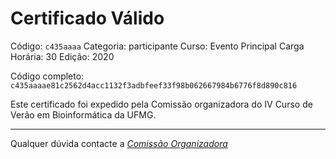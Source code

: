 # Certificado Válido

Código: `c435aaaa`
Categoria: participante
Curso: Evento Principal
Carga Horária: 30
Edição: 2020


Código completo: `c435aaaae81c2562d4acc1132f3adbfeef33f98b062667984b6776f8d890c816`


Este certificado foi expedido pela Comissão organizadora do IV Curso de Verão em Bioinformática da UFMG.

----

Qualquer dúvida contacte a [_Comissão Organizadora_](<mailto:cursobioinfoufmg@gmail.com$subject=[Certificados]>)

